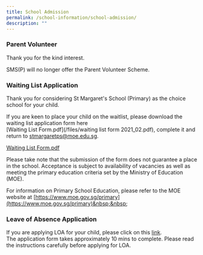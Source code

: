 ```yaml
---
title: School Admission
permalink: /school-information/school-admission/
description: ""
---
```

### Parent Volunteer

  

Thank you for the kind interest.&nbsp;  

SMS(P) will no longer offer the Parent Volunteer Scheme.



### Waiting List Application

  

Thank you for considering St Margaret's School (Primary) as the choice school for your child.  
  
If you are keen to place your child on the waitlist, please download the waiting list application form here  
 [Waiting List Form.pdf](/files/waiting list form 2021_02.pdf), complete it and return to&nbsp;[stmargaretps@moe.edu.sg](mailto:stmargaretps@moe.edu.sg).&nbsp;  
 
 <a href="/files/waiting list form 2021_02.pdf" target="_blank">Waiting List Form.pdf</a>
  
Please take note that the submission of the form does not guarantee a place in the school. Acceptance is subject to availability of vacancies as well as meeting the primary education criteria set by the Ministry of Education (MOE).  
  
For information on Primary School Education, please refer to the MOE website at&nbsp;[https://www.moe.gov.sg/primary](https://www.moe.gov.sg/primary)&nbsp;&nbsp;&nbsp;


  

### Leave of Absence Application

  
If you are applying LOA for your child, please click on this&nbsp;[link](http://for.edu.sg/smpsloa2021). &nbsp;  
The application form takes approximately 10 mins to complete. Please read the instructions carefully before applying for LOA.